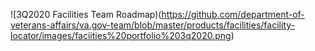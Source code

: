 ![3Q2020 Facilities Team Roadmap)(https://github.com/department-of-veterans-affairs/va.gov-team/blob/master/products/facilities/facility-locator/images/faciities%20portfolio%203q2020.png)
